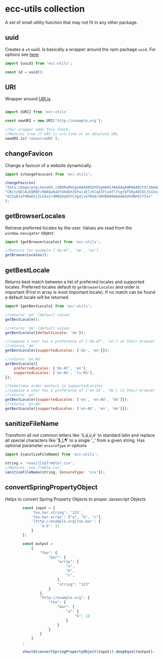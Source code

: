 # ecc-utils collection

A set of small utility function that may not fit in any other package.

## uuid

Creates a `v4` uuid.
Is basically a wrapper around the npm package `uuid`.
For options see [here](https://github.com/kelektiv/node-uuid#uuidv4options--buffer--offset)

```js
import {uuid} from 'ecc-utils';

const id = uuid();

```

## URI

Wrapper around [URI.js](https://github.com/medialize/URI.js).

```js

import {URI} from 'ecc-utils'

const newURI = new URI('http://example.org');

//Our wrapper adds this check:
//Returns true if URI is urn-like or an absolute URL
newURI.is('resourceURI');

```

## changeFavicon

Change a favicon of a website dynamically.

```js
import {changeFavicon} from 'ecc-utils';

changeFavicon(
"data:image/png;base64,iVBORw0KGgoAAAANSUhEUgAAACAAAAAgAQMAAABJtOi3AAAABlBMVEUAAAD+jwHRIVMHAAAAAXRSTlMAQObYZgAAAHlJREFU" +
"CNctzbEJAzEQRNF/KBAGw6aOtG04EHJbFwisElzSlqISFCo4Tl7sg+EFE8yADC6C/biDzgTvs8A6K9s6JmHcBtFCR1o0BPmgD32SctkppVayzkyW4cTuBH" +
"O25uBJsP9RmEhjILb5aI+dMNX8aDVYC3gdjvdfRm8rdNXB000AAAAASUVORK5CYII="
);
```

## getBrowserLocales

Retrieve preferred locales by the user. Values are read from the `window.navigator` object

```js
import {getBrowserLocales} from 'ecc-utils';

//Returns for example ['de-AT', 'de', 'en']
getBrowserLocales();
```

## getBestLocale

Returns best match between a list of preferred locales and supported locales.
Preferred locales default to `getBrowserLocales` and order is important (First in array is most important locale).
If no match can be found a default locale will be returned.

```js
import {getBestLocale} from 'ecc-utils';

//returns 'en' (default value)
getBestLocale();

//returns 'de' (default value)
getBestLocale({defaultLocale: 'de'});

//suppose a user has a preference of ['de-AT', 'en'] in their browser
//returns 'de'
getBestLocale({supportedLocales: ['de', 'en']});

//returns 'en-AU'
getBestLocale({
    preferredLocales: ['de-AT', 'en'],
    supportedLocales: ['en-AU', 'ru-RU'],
});

//Sometimes order matters in supportedLocales
//suppose a user has a preference of ['en-US', 'de'] in their browser
//returns 'en'
getBestLocale({supportedLocales: ['en', 'en-AU', 'de']});
//returns 'en-AU'
getBestLocale({supportedLocales: ['en-AU', 'en', 'de']});
```

## sanitizeFileName

Transform all not common letters like 'ö,ä,ü,é' to standard latin and replace all special characters like '$,],¶' to a single '_' from a given string.
Has optional parameter `ensureType` in options

```js
import {sanitizeFileName} from 'ecc-utils';

string = '<oxo|{[¢$frmble?.csv';
//Returns 'oxo_frmble.csv'
sanitizeFileName(string, {ensureType: 'csv'});
```

## convertSpringPropertyObject

Helps to convert Spring Property Objects to proper Javascript Objects

```js
        const input = {
            'foo.bar.string': '123',
            'foo.bar.array': ["a", "b", "c"],
            '[http://example.org]foo.bar': {
                'a.b': 12
            }
        };

        const output =
            {
                "foo": {
                    "bar": {
                        "array": [
                            "a",
                            "b",
                            "c",
                        ],
                        "string": "123"
                    }
                },
                "http://example.org": {
                    "foo": {
                        "bar": {
                            "a": {
                                "b": 12
                            }
                        }
                    }
                }
            }
        ;

        should(convertSpringPropertyObject(input)).deepEqual(output);
```
